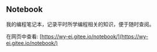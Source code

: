 ## Notebook

我的编程笔记本，记录平时所学编程相关的知识，便于随时查阅。

在网页中查看: [https://wy-ei.gitee.io/notebook/](https://wy-ei.gitee.io/notebook/)
